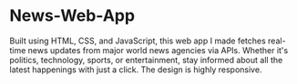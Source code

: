# News-Web-App
 Built using HTML, CSS, and JavaScript, this web app I made  fetches real-time news  updates from major world news agencies via APIs. Whether it's politics, technology, sports, or entertainment, stay informed about all the latest happenings with just a click. The design is highly responsive.
